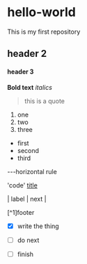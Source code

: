 # hello-world
This is my first repository 

## header 2
#### header 3
**Bold text**
*italics*

>this is a quote

1. one
2. two
3. three

- first
- second
- third

---horizontal rule

'code'
[title](http://www.meterzen.co.za)

| label | next |


[^1]footer

- [x] write the thing
- [ ] do next
- [ ] finish
      
